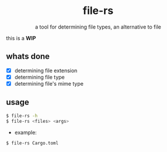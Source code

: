 <div align="center">
    <h1>file-rs</h1>
    <p>a tool for determining file types, an alternative to file</p>
</div>

this is a **WIP**

## whats done
- [X] determining file extension
- [X] determining file type
- [X] determining file's mime type

## usage
```sh
$ file-rs -h
$ file-rs <files> <args>
```
- example:
```sh
$ file-rs Cargo.toml
```
